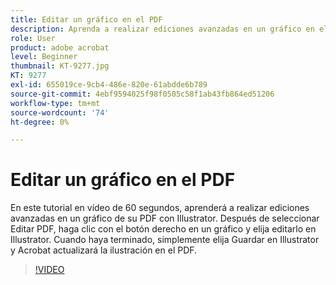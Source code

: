 ```yaml
---
title: Editar un gráfico en el PDF
description: Aprenda a realizar ediciones avanzadas en un gráfico en el PDF con Illustrator
role: User
product: adobe acrobat
level: Beginner
thumbnail: KT-9277.jpg
KT: 9277
exl-id: 655019ce-9cb4-486e-820e-61abdde6b789
source-git-commit: 4ebf9594025f98f0505c58f1ab43fb864ed51206
workflow-type: tm+mt
source-wordcount: '74'
ht-degree: 0%

---
```


# Editar un gráfico en el PDF

En este tutorial en vídeo de 60 segundos, aprenderá a realizar ediciones avanzadas en un gráfico de su PDF con Illustrator. Después de seleccionar Editar PDF, haga clic con el botón derecho en un gráfico y elija editarlo en Illustrator. Cuando haya terminado, simplemente elija Guardar en Illustrator y Acrobat actualizará la ilustración en el PDF.

>[!VIDEO](https://video.tv.adobe.com/v/338277?quality=12&learn=on&hidetitle=true)
